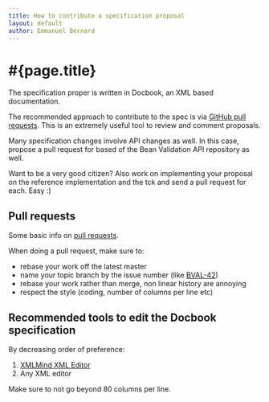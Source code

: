 ```yaml
---
title: How to contribute a specification proposal
layout: default
author: Emmanuel Bernard
---
```


# #{page.title}

The specification proper is written in Docbook, an XML based documentation.

The recommended approach to contribute to the spec is via 
[GitHub pull requests](http://help.github.com/send-pull-requests/). 
This is an extremely useful tool to review and comment proposals.

Many specification changes involve API changes as well. In this case, propose a pull 
request for based of the Bean Validation API repository as well.

Want to be a very good citizen? Also work on implementing your proposal on the 
reference implementation and the tck and send a pull request for each. Easy :)

## Pull requests

Some basic info on [pull requests](http://help.github.com/send-pull-requests/).

When doing a pull request, make sure to:

* rebase your work off the latest master
* name your topic branch by the issue number 
  (like [BVAL-42](https://hibernate.onjira.com/browse/BVAL-42))
* rebase your work rather than merge, non linear history are annoying
* respect the style (coding, number of columns per line etc)

## Recommended tools to edit the Docbook specification

By decreasing order of preference:

1. [XMLMind XML Editor](http://www.xmlmind.com/xmleditor/)
2. Any XML editor

Make sure to not go beyond 80 columns per line.
